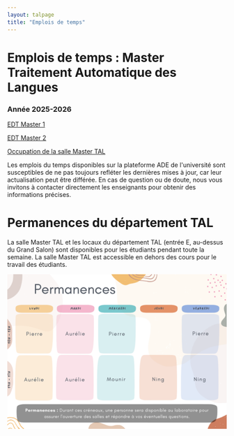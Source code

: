 ```yaml
---
layout: talpage
title: "Emplois de temps"
---
```



<div class="row p-5">
	<div class="col-10">


<h1>Emplois de temps : Master Traitement Automatique des Langues</h1>

<h3>Année 2025-2026</h3>


<a class="btn btn-outline-primary mt-5 mx-5 w-25 font-weight-bold" href="edt-M1TAL.html">EDT Master 1</a>

<a type="button" class="btn btn-outline-success mt-5 mx-5 w-25 font-weight-bold" href="edt-M2TAL.html">EDT Master 2</a>

<a class="btn btn-outline-secondary mt-5 mx-5 w-25 font-weight-bold" href="edt-SalleMasterTAL.html">Occupation de la salle Master TAL</a>

<p class="m-5"> </p>

<p>Les emplois du temps disponibles sur la plateforme ADE de l'université sont susceptibles de ne pas toujours refléter les dernières mises à jour, car leur actualisation peut être différée. En cas de question ou de doute, nous vous invitons à contacter directement les enseignants pour obtenir des informations précises.</p>


<h1>Permanences du département TAL</h1>

<p>
La salle Master TAL et les locaux du département TAL (entrée E, au-dessus du Grand Salon) sont disponibles pour les étudiants pendant toute la semaine. La salle Master TAL est accessible en dehors des cours pour le travail des étudiants.
</p>

<img src="/assets/fichiers/permanences.png" alt="Permanences 2025-2026" class="w-50">


</div>

</div>
